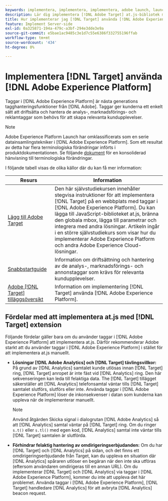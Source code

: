 ```yaml
---
keywords: implementera, implementera, implementera, adobe launch, launch, race, redirect, experience platform launch, platform launch, taggar, adobe platform, implement2
description: Lär dig implementera [!DNL Adobe Target] at.js-bibliotek med [!DNL Adobe Experience Platform], den metod som ska användas för att implementera Target.
title: Hur implementerar jag [!DNL Target] använda [!DNL Adobe Experience Platform]?
feature: Implement Server-side
exl-id: 0a325871-194a-479c-a3bf-294e3dde3e9a
source-git-commit: e5bae1ac9485c3e1d7c55e6386f332755196ffab
workflow-type: tm+mt
source-wordcount: '434'
ht-degree: 0%

---
```


# Implementera [!DNL Target] använda [!DNL Adobe Experience Platform]

Taggar i [!DNL Adobe Experience Platform] är nästa generations tagghanteringsfunktioner från [!DNL Adobe]. Taggar ger kunderna ett enkelt sätt att driftsätta och hantera de analys-, marknadsförings- och reklamtaggar som behövs för att skapa relevanta kundupplevelser.

>[!NOTE]
>
>Adobe Experience Platform Launch har omklassificerats som en serie datainsamlingstekniker i [!DNL Adobe Experience Platform]. Som ett resultat av detta har flera terminologiska förändringar införts i produktdokumentationen. Se följande [dokument](https://experienceleague.adobe.com/docs/experience-platform/tags/term-updates.html?) för en konsoliderad hänvisning till terminologiska förändringar.

I följande tabell visas de olika källor där du kan få mer information:

| Resurs | Information |
|--- |--- |
| [Lägg till Adobe Target](https://experienceleague.adobe.com/docs/launch-learn/implementing-in-websites-with-launch/implement-solutions/target.html#implement-solutions) | Den här självstudiekursen innehåller stegvisa instruktioner för att implementera [!DNL Target] på en webbplats med taggar i [!DNL Adobe Experience Platform]. Du kan lägga till JavaScript-biblioteket at.js, bränna den globala mbox, lägga till parametrar och integrera med andra lösningar. Artikeln ingår i en större självstudiekurs som visar hur du implementerar Adobe Experience Platform och andra Adobe Experience Cloud-lösningar. |
| [Snabbstartguide](https://experienceleague.adobe.com/docs/experience-platform/tags/get-started/quick-start.html) | Information om driftsättning och hantering av de analys-, marknadsförings- och annonstaggar som krävs för relevanta kundupplevelser. |
| [Adobe [!DNL Target] tilläggsöversikt](https://experienceleague.adobe.com/docs/experience-platform/tags/extensions/adobe/target/overview.html) | Information om implementering [!DNL Target] använda [!DNL Adobe Experience Platform]. |

## Fördelar med att implementera at.js med [!DNL Target] extension

Följande fördelar gäller bara om du använder taggar i [!DNL Adobe Experience Platform] att implementera at.js. Därför rekommenderar Adobe starkt att du använder taggar i [!DNL Adobe Experience Platform] i stället för att implementera at.js manuellt.

* **Lösningar [!DNL Adobe Analytics] och [!DNL Target] tävlingsvillkor:** På grund av [!DNL Analytics] samtalet kunde utlösas innan [!DNL Target] ring, [!DNL Target] anropet är inte fäst vid [!DNL Analytics] ring. Den här sekvenseringen kan leda till felaktiga data. The [!DNL Target] tillägget säkerställer att [!DNL Analytics] telefonsamtal väntar tills [!DNL Target] samtalet slutförs, slutförs eller inte. Använda taggar i [!DNL Adobe Experience Platform] löser de inkonsekvenser i datan som kunderna kan uppleva när de implementerar manuellt.

  >[!NOTE]
  >
  >Använd åtgärden Skicka signal i dialogrutan [!DNL Adobe Analytics] så att [!DNL Analytics] samtal väntar på [!DNL Target] ring. Om du ringer `s.t()` eller `s.tl()` med egen kod, [!DNL Analytics] samtal inte väntar tills [!DNL Target] samtalen är slutförda.

* **Förhindrar felaktig hantering av omdirigeringserbjudanden:** Om du har [!DNL Target] och [!DNL Analytics] på sidan, och det finns ett omdirigeringserbjudande från Target, kan du uppleva en situation där [!DNL Analytics] spåraren utlöser en begäran när den inte ska utföras (eftersom användaren omdirigeras till en annan URL). Om du implementerar [!DNL Target] och [!DNL Analytics] via taggar i [!DNL Adobe Experience Platform], kommer du inte att uppleva det här problemet. Använda taggar i [!DNL Adobe Experience Platform], [!DNL Target] handledare [!DNL Analytics] för att avbryta [!DNL Analytics] beacon request.
